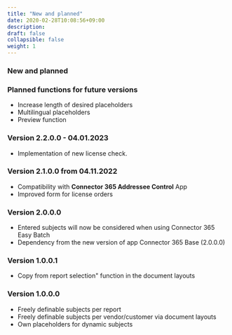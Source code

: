 ```yaml
---
title: "New and planned"
date: 2020-02-28T10:08:56+09:00
description: 
draft: false
collapsible: false
weight: 1
---
```

### New and planned


### Planned functions for future versions
- Increase length of desired placeholders
- Multilingual placeholders
- Preview function

### Version 2.2.0.0 - 04.01.2023
- Implementation of new license check.

### Version 2.1.0.0 from 04.11.2022
 - Compatibility with **Connector 365 Addressee Control** App
 - Improved form for license orders

### Version 2.0.0.0
- Entered subjects will now be considered when using Connector 365 Easy Batch
- Dependency from the new version of app Connector 365 Base (2.0.0.0)

### Version 1.0.0.1
- Copy from report selection" function in the document layouts

### Version 1.0.0.0
- Freely definable subjects per report
- Freely definable subjects per vendor/customer via document layouts
- Own placeholders for dynamic subjects
